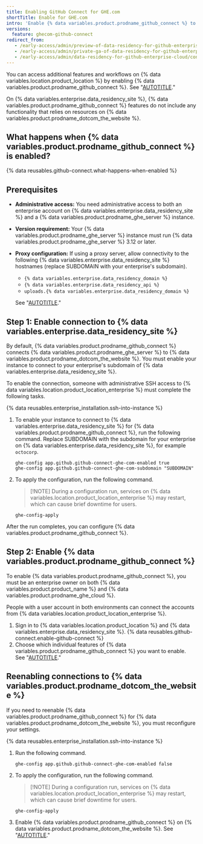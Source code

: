 ```yaml
---
title: Enabling GitHub Connect for GHE.com
shortTitle: Enable for GHE.com
intro: 'Enable {% data variables.product.prodname_github_connect %} to share data between {% data variables.enterprise.data_residency_site %} and {% data variables.location.product_location %}.'
versions:
  feature: ghecom-github-connect
redirect_from:
   - /early-access/admin/preview-of-data-residency-for-github-enterprise/configuring-github-connect-during-the-preview-of-data-residency
   - /early-access/admin/private-ga-of-data-residency-for-github-enterprise-cloud/configuring-github-connect-during-the-private-ga-of-data-residency
   - /early-access/admin/data-residency-for-github-enterprise-cloud/configuring-github-connect-for-data-residency
---
```


You can access additional features and workflows on {% data variables.location.product_location %} by enabling {% data variables.product.prodname_github_connect %}. See "[AUTOTITLE](/admin/configuration/configuring-github-connect/about-github-connect)."

On {% data variables.enterprise.data_residency_site %}, {% data variables.product.prodname_github_connect %} features do not include any functionality that relies on resources on {% data variables.product.prodname_dotcom_the_website %}.

## What happens when {% data variables.product.prodname_github_connect %} is enabled?

{% data reusables.github-connect.what-happens-when-enabled %}

## Prerequisites

* **Administrative access:** You need administrative access to both an enterprise account on {% data variables.enterprise.data_residency_site %} and a {% data variables.product.prodname_ghe_server %} instance.
* **Version requirement:** Your {% data variables.product.prodname_ghe_server %} instance must run {% data variables.product.prodname_ghe_server %} 3.12 or later.
* **Proxy configuration:** If using a proxy server, allow connectivity to the following {% data variables.enterprise.data_residency_site %} hostnames (replace SUBDOMAIN with your enterprise's subdomain).

   * `{% data variables.enterprise.data_residency_domain %}`
   * `{% data variables.enterprise.data_residency_api %}`
   * `uploads.{% data variables.enterprise.data_residency_domain %}`

   See "[AUTOTITLE](/admin/configuration/configuring-network-settings/configuring-an-outbound-web-proxy-server)."

## Step 1: Enable connection to {% data variables.enterprise.data_residency_site %}

By default, {% data variables.product.prodname_github_connect %} connects {% data variables.product.prodname_ghe_server %} to {% data variables.product.prodname_dotcom_the_website %}. You must enable your instance to connect to your enterprise's subdomain of {% data variables.enterprise.data_residency_site %}.

To enable the connection, someone with administrative SSH access to {% data variables.location.product_location_enterprise %} must complete the following tasks.

{% data reusables.enterprise_installation.ssh-into-instance %}
1. To enable your instance to connect to {% data variables.enterprise.data_residency_site %} for {% data variables.product.prodname_github_connect %}, run the following command. Replace SUBDOMAIN with the subdomain for your enterprise on {% data variables.enterprise.data_residency_site %}, for example `octocorp`.

   ```shell copy
   ghe-config app.github.github-connect-ghe-com-enabled true
   ghe-config app.github.github-connect-ghe-com-subdomain "SUBDOMAIN"
   ```

1. To apply the configuration, run the following command.

   >[!NOTE] During a configuration run, services on {% data variables.location.product_location_enterprise %} may restart, which can cause brief downtime for users.

    ```shell copy
    ghe-config-apply
    ```

After the run completes, you can configure {% data variables.product.prodname_github_connect %}.

## Step 2: Enable {% data variables.product.prodname_github_connect %}

To enable {% data variables.product.prodname_github_connect %}, you must be an enterprise owner on both {% data variables.product.product_name %} and {% data variables.product.prodname_ghe_cloud %}.

People with a user account in both environments can connect the accounts from {% data variables.location.product_location_enterprise %}.

1. Sign in to {% data variables.location.product_location %} and {% data variables.enterprise.data_residency_site %}.
{% data reusables.github-connect.enable-github-connect %}
1. Choose which individual features of {% data variables.product.prodname_github_connect %} you want to enable. See "[AUTOTITLE](/admin/configuring-settings/configuring-github-connect/about-github-connect#github-connect-features)."

## Reenabling connections to {% data variables.product.prodname_dotcom_the_website %}

If you need to reenable {% data variables.product.prodname_github_connect %} for {% data variables.product.prodname_dotcom_the_website %}, you must reconfigure your settings.

{% data reusables.enterprise_installation.ssh-into-instance %}
1. Run the following command.

   ```shell copy
   ghe-config app.github.github-connect-ghe-com-enabled false
   ```

1. To apply the configuration, run the following command.

   >[!NOTE] During a configuration run, services on {% data variables.location.product_location_enterprise %} may restart, which can cause brief downtime for users.

    ```shell copy
    ghe-config-apply
    ```

1. Enable {% data variables.product.prodname_github_connect %} on {% data variables.product.prodname_dotcom_the_website %}. See "[AUTOTITLE](/admin/configuring-settings/configuring-github-connect/enabling-github-connect-for-githubcom)."
